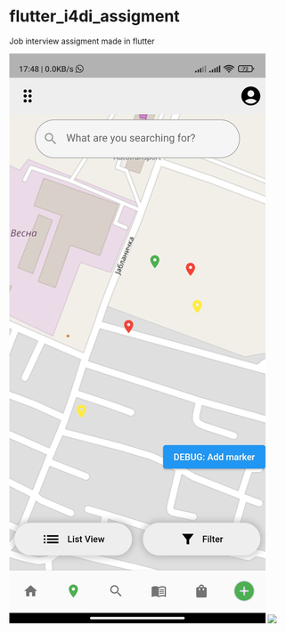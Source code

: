 # flutter_i4di_assigment
Job interview assigment made in flutter

![](/ReportScreen.jpg)
![]([/LearnScreen.gif)
